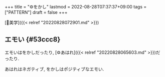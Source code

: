 +++
title = "⚙をかし"
lastmod = 2022-08-28T07:37:37+09:00
tags = ["PATTERN"]
draft = false
+++

[🔖美学]({{< relref "20220828072901.md" >}})


## エモい {#53ccc8}

エモいはをかしだったり, [⚙あはれ]({{< relref "20220828065603.md" >}})だったり.

あはれはネガティブ, をかしはポジティブなエモい.
